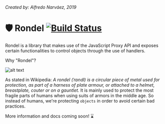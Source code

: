 *Created by: Alfredo Narváez, 2019*

# 🛡️ Rondel [![Build Status](https://travis-ci.com/alfdocimo/rondel.svg?branch=master)](https://travis-ci.com/alfdocimo/rondel)

Rondel is a library that makes use of the JavaScript Proxy API and exposes certain functionalities to control objects through the use of handlers.

Why "Rondel"?

![alt text](https://upload.wikimedia.org/wikipedia/commons/thumb/9/99/Gustav_Vasas_rustning%2C_1540_-_Livrustkammaren_-_91531.tif/lossy-page1-1200px-Gustav_Vasas_rustning%2C_1540_-_Livrustkammaren_-_91531.tif.jpg)

As stated in Wikipedia: *A rondel (ˈrɒndl) is a circular piece of metal used for protection, as part of a harness of plate armour, or attached to a helmet, breastplate, couter or on a gauntlet.* It is mainly used to protect the most fragile parts of humans when using suits of armors in the middle age. So instead of humans, we're protecting `objects` in order to avoid certain bad practices.

More information and docs coming soon! ⌛